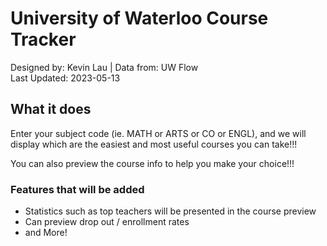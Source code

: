 # University of Waterloo Course Tracker


Designed by: Kevin Lau | Data from: UW Flow<br>
Last Updated: 2023-05-13<br>

## What it does
Enter your subject code (ie. MATH or ARTS or CO or ENGL), and we will display which are the easiest and most useful courses you can take!!! <br>

You can also preview the course info to help you make your choice!!!

### Features that will be added
* Statistics such as top teachers will be presented in the course preview
* Can preview drop out / enrollment rates
* and More!


